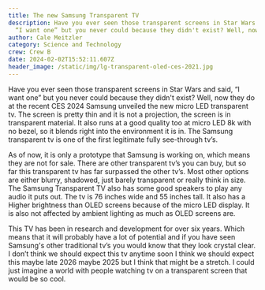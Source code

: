 ```yaml
---
title: The new Samsung Transparent TV
description: Have you ever seen those transparent screens in Star Wars and said,
  “I want one” but you never could because they didn't exist? Well, now they do.
author: Cale Meitzler
category: Science and Technology
crew: Crew B
date: 2024-02-02T15:52:11.607Z
header_image: /static/img/lg-transparent-oled-ces-2021.jpg
---
```

Have you ever seen those transparent screens in Star Wars and said, “I want one” but you never could because they didn't exist? Well, now they do at the recent CES 2024 Samsung unveiled the new micro LED transparent tv.  The screen is pretty thin and it is not a projection, the screen is in transparent material. It also runs at a good quality too at micro LED 8k with no bezel, so it blends right into the environment it is in. The Samsung transparent tv is one of the first legitimate fully see-through tv’s.

As of now, it is only a prototype that Samsung is working on, which means they are not for sale. There are other transparent tv’s you can buy, but so far this transparent tv has far surpassed the other tv’s. Most other options  are either blurry, shadowed, just barely transparent or really think in size. The Samsung Transparent TV also has some good speakers to play any audio it puts out. The tv is 76 inches wide and 55 inches tall. It also has a Higher brightness than OLED screens because of the micro LED display. It is also not affected by ambient lighting as much as OLED screens are.

This TV has been in research and development for over six years. Which means that it will probably have a lot of potential and if you have seen Samsung's other traditional tv’s you would know that they look crystal clear. I don’t think we should expect this tv anytime soon I think we should expect this maybe late 2026 maybe 2025 but I think that might be a stretch. I could just imagine a world with people watching tv on a transparent screen that would be so cool.
